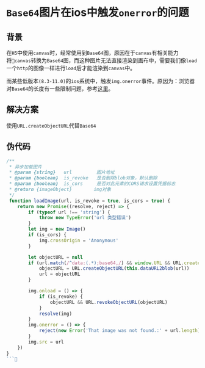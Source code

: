 # `Base64`图片在ios中触发`onerror`的问题

## 背景

在`H5`中使用`canvas`时，经常使用到`Base64`图，原因在于`canvas`有相关能力将`canvas`转换为`Base64`图，而这种图片无法直接渲染到画布中，需要我们像`load`一个`http`的图像一样进行`load`后才能渲染到`canvas`中。

而某些低版本`(8.3-11.0)`的`ios`系统中，触发`img.onerror`事件。原因为：浏览器对`Base64`的长度有一些限制问题，参考[这里](https://stackoverflow.com/questions/21728604/ie10-base64-encoded-image-load-error)。

## 解决方案

使用`URL.createObjectURL`代替`Base64`

## 伪代码

```javascript
/**
 * 异步加载图片
 * @param {string}   url         图片地址
 * @param {boolean}  is_revoke   是否删除blob对象，默认删除
 * @param {boolean}  is_cors     是否对此元素的CORS请求设置凭据标志
 * @return {imageObject}        img对象
 */
 function loadImage(url, is_revoke = true, is_cors = true) {
    return new Promise((resolve, reject) => {
        if (typeof url !== 'string') {
            throw new TypeError('url 类型错误')
        }
        let img = new Image()
        if (is_cors) {
            img.crossOrigin = 'Anonymous'
        }

        let objectURL = null
        if (url.match(/^data:(.*);base64,/) && window.URL && URL.createObjectURL) {
            objectURL = URL.createObjectURL(this.dataURL2blob(url))
            url = objectURL
        }

        img.onload = () => {
            if (is_revoke) {
                objectURL && URL.revokeObjectURL(objectURL)
            }
            resolve(img)
        }
        img.onerror = () => {
            reject(new Error('That image was not found.:' + url.length))
        }
        img.src = url
    })
}
```